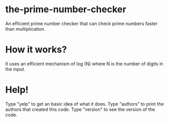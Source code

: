 # the-prime-number-checker
An efficient prime number checker that can check prime numbers faster than multiplication.

# How it works?
It uses an efficient mechanism of log (N) where N is the number of digits in the input.

# Help!
Type "yelp" to get an basic idea of what it does.
Type "authors" to print the authors that created this code.
Type "version" to see the version of the code.
